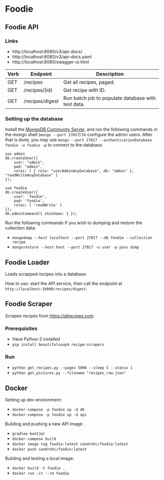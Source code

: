 # Foodie

## Foodie API

### Links
- http://localhost:8080/v3/api-docs/
- http://localhost:8080/v3/api-docs.yaml
- http://localhost:8080/swagger-ui.html

| Verb | Endpoint        | Description                                        |
|------|-----------------|----------------------------------------------------|
| GET  | /recipes        | Get all recipes, paged.                            |
| GET  | /recipes/{id}   | Get recipe with ID.                                |
| GET  | /recipes/digest | Run batch job to populate database with test data. |

### Setting up the database
Install the [MongoDB Community Server](https://www.mongodb.com/download-center/community), and run the following commands in the mongo shell (`mongo --port 27017`) to configure the admin users. After that is done, you may use `mongo --port 27017 --authenticationDatabase foodie -u foodie -p` to connect to the database.

```mongojs
use admin
db.createUser({
	user: "admin",
	pwd: "admin",
	roles: [ { role: "userAdminAnyDatabase", db: "admin" }, "readWriteAnyDatabase" ]
});

use foodie
db.createUser({
	user: 'foodie',
	pwd: 'foodie',
	roles: [ 'readWrite' ]
});
db.adminCommand({ shutdown: 1 });
```

Run the following commands if you wish to dumping and restore the collection data:
 - `mongodump --host localhost --port 27017 --db foodie --collection recipe`
 - `mongorestore --host host --port 27017 -u user -p pass dump`

## Foodie Loader
Loads scrapped recipes into a database.

*How to use:* start the API service, then call the endpoint at `http://localhost:10000/recipes/digest`.

## Foodie Scraper
Scrapes recipes from https://allrecipes.com.

### Prerequisites
* Have Python 3 installed
* `pip install beautifulsoup4 recipe-scrapers`

### Run
* `python get_recipes.py --pages 5000 --sleep 5 --status 1`
* `python get_pictures.py --filename "recipes_raw.json"`

## Docker

Setting up dev environment:
* `docker-compose -p foodie up -d db`
* `docker-compose -p foodie up -d api`

Building and pushing a new API image:
* `gradlew bootJar`
* `docker-compose build`
* `docker image tag foodie:latest sandrohc/foodie:latest`
* `docker push sandrohc/foodie:latest`

Building and testing a local image:
* `docker build -t foodie .`
* `docker run -it --rm foodie`

